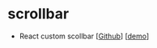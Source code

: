 # scrollbar

- React custom scollbar [[Github](https://github.com/malte-wessel/react-custom-scrollbars)] [[demo](http://malte-wessel.github.io/react-custom-scrollbars/)]
